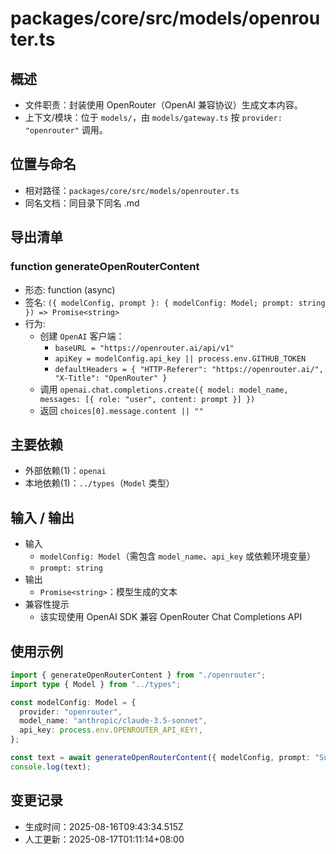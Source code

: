 # packages/core/src/models/openrouter.ts

## 概述

- 文件职责：封装使用 OpenRouter（OpenAI 兼容协议）生成文本内容。
- 上下文/模块：位于 `models/`，由 `models/gateway.ts` 按 `provider: "openrouter"` 调用。

## 位置与命名

- 相对路径：`packages/core/src/models/openrouter.ts`
- 同名文档：同目录下同名 .md

## 导出清单

### function generateOpenRouterContent

- 形态: function (async)
- 签名: `({ modelConfig, prompt }: { modelConfig: Model; prompt: string }) => Promise<string>`
- 行为:
  - 创建 `OpenAI` 客户端：
    - `baseURL = "https://openrouter.ai/api/v1"`
    - `apiKey = modelConfig.api_key || process.env.GITHUB_TOKEN`
    - `defaultHeaders = { "HTTP-Referer": "https://openrouter.ai/", "X-Title": "OpenRouter" }`
  - 调用 `openai.chat.completions.create({ model: model_name, messages: [{ role: "user", content: prompt }] })`
  - 返回 `choices[0].message.content || ""`

## 主要依赖

- 外部依赖(1)：`openai`
- 本地依赖(1)：`../types`（`Model` 类型）

## 输入 / 输出

- 输入
  - `modelConfig: Model`（需包含 `model_name`、`api_key` 或依赖环境变量）
  - `prompt: string`
- 输出
  - `Promise<string>`：模型生成的文本
- 兼容性提示
  - 该实现使用 OpenAI SDK 兼容 OpenRouter Chat Completions API

## 使用示例

```ts
import { generateOpenRouterContent } from "./openrouter";
import type { Model } from "../types";

const modelConfig: Model = {
  provider: "openrouter",
  model_name: "anthropic/claude-3.5-sonnet",
  api_key: process.env.OPENROUTER_API_KEY!,
};

const text = await generateOpenRouterContent({ modelConfig, prompt: "Summarize today’s macro events." });
console.log(text);
```

## 变更记录

- 生成时间：2025-08-16T09:43:34.515Z
- 人工更新：2025-08-17T01:11:14+08:00
